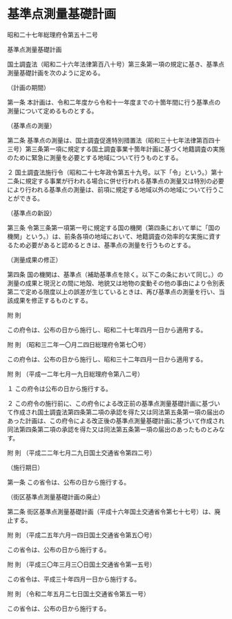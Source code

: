 # 基準点測量基礎計画

昭和二十七年総理府令第五十二号

基準点測量基礎計画

国土調査法（昭和二十六年法律第百八十号）第三条第一項の規定に基き、基準点測量基礎計画を次のように定める。

（計画の期間）

第一条 本計画は、令和二年度から令和十一年度までの十箇年間に行う基準点の測量について定めるものとする。

（基準点の測量）

第二条 基準点の測量は、国土調査促進特別措置法（昭和三十七年法律第百四十三号）第三条第一項に規定する国土調査事業十箇年計画に基づく地籍調査の実施のために緊急に測量を必要とする地域について行うものとする。

２ 国土調査法施行令（昭和二十七年政令第五十九号。以下「令」という。）第十二条に規定する事業が行われる場合に併せ行われる基準点の測量又は特別の必要により行われる基準点の測量は、前項に規定する地域以外の地域について行うことができる。

（基準点の新設）

第三条 令第三条第一項第一号に規定する国の機関（第四条において単に「国の機関」という。）は、前条各項の地域において、地籍調査の効率的な実施に資するため必要があると認めるときは、基準点の測量を行うものとする。

（測量成果の修正）

第四条 国の機関は、基準点（補助基準点を除く。以下この条において同じ。）の測量の成果と現況との間に地殻、地貌又は地物の変動その他の事由により令別表第二で定める限度以上の誤差が生じているときは、再び基準点の測量を行い、当該成果を修正するものとする。

附 則

この府令は、公布の日から施行し、昭和二十七年四月一日から適用する。

附 則 （昭和三二年一〇月二四日総理府令第七〇号）

この府令は、公布の日から施行し、昭和三十二年四月一日から適用する。

附 則 （平成一二年七月一九日総理府令第八二号）

１ この府令は公布の日から施行する。

２ この府令の施行前に、この府令による改正前の基準点測量基礎計画に基づいて作成され国土調査法第四条第二項の承認を得た又は同法第五条第一項の届出のあった計画は、この府令による改正後の基準点測量基礎計画に基づいて作成され同法第四条第二項の承認を得た又は同法第五条第一項の届出のあったものとみなす。

附 則 （平成二二年七月二九日国土交通省令第四二号）

（施行期日）

第一条 この省令は、公布の日から施行する。

（街区基準点測量基礎計画の廃止）

第二条 街区基準点測量基礎計画（平成十六年国土交通省令第七十七号）は、廃止する。

附 則 （平成二五年六月一四日国土交通省令第五〇号）

この省令は、公布の日から施行する。

附 則 （平成三〇年三月三〇日国土交通省令第一五号）

この省令は、平成三十年四月一日から施行する。

附 則 （令和二年五月二七日国土交通省令第五一号）

この省令は、公布の日から施行する。
